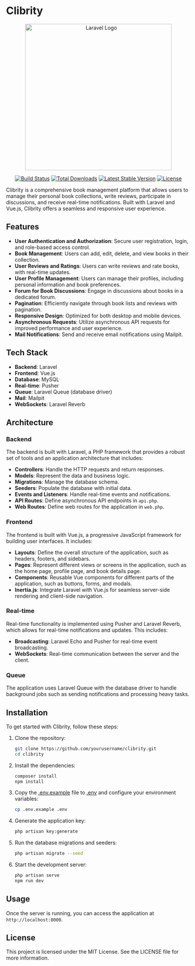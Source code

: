 # Clibrity
<p align="center"><a href="https://laravel.com" target="_blank"><img src="https://raw.githubusercontent.com/laravel/art/master/logo-lockup/5%20SVG/2%20CMYK/1%20Full%20Color/laravel-logolockup-cmyk-red.svg" width="400" alt="Laravel Logo"></a></p>

<p align="center">
<a href="https://github.com/laravel/framework/actions"><img src="https://github.com/laravel/framework/workflows/tests/badge.svg" alt="Build Status"></a>
<a href="https://packagist.org/packages/laravel/framework"><img src="https://img.shields.io/packagist/dt/laravel/framework" alt="Total Downloads"></a>
<a href="https://packagist.org/packages/laravel/framework"><img src="https://img.shields.io/packagist/v/laravel/framework" alt="Latest Stable Version"></a>
<a href="https://packagist.org/packages/laravel/framework"><img src="https://img.shields.io/packagist/l/laravel/framework" alt="License"></a>
</p>

Clibrity is a comprehensive book management platform that allows users to manage their personal book collections, write reviews, participate in discussions, and receive real-time notifications. Built with Laravel and Vue.js, Clibrity offers a seamless and responsive user experience.

## Features

- **User Authentication and Authorization**: Secure user registration, login, and role-based access control.
- **Book Management**: Users can add, edit, delete, and view books in their collection.
- **User Reviews and Ratings**: Users can write reviews and rate books, with real-time updates.
- **User Profile Management**: Users can manage their profiles, including personal information and book preferences.
- **Forum for Book Discussions**: Engage in discussions about books in a dedicated forum.
- **Pagination**: Efficiently navigate through book lists and reviews with pagination.
- **Responsive Design**: Optimized for both desktop and mobile devices.
- **Asynchronous Requests**: Utilize asynchronous API requests for improved performance and user experience.
- **Mail Notifications**: Send and receive email notifications using Mailpit.

## Tech Stack

- **Backend**: Laravel
- **Frontend**: Vue.js
- **Database**: MySQL
- **Real-time**: Pusher
- **Queue**: Laravel Queue (database driver)
- **Mail**: Mailpit
- **WebSockets**: Laravel Reverb

## Architecture

### Backend

The backend is built with Laravel, a PHP framework that provides a robust set of tools and an application architecture that includes:

- **Controllers**: Handle the HTTP requests and return responses.
- **Models**: Represent the data and business logic.
- **Migrations**: Manage the database schema.
- **Seeders**: Populate the database with initial data.
- **Events and Listeners**: Handle real-time events and notifications.
- **API Routes**: Define asynchronous API endpoints in `api.php`.
- **Web Routes**: Define web routes for the application in `web.php`.

### Frontend

The frontend is built with Vue.js, a progressive JavaScript framework for building user interfaces. It includes:

- **Layouts**: Define the overall structure of the application, such as headers, footers, and sidebars.
- **Pages**: Represent different views or screens in the application, such as the home page, profile page, and book details page.
- **Components**: Reusable Vue components for different parts of the application, such as buttons, forms, and modals.
- **Inertia.js**: Integrate Laravel with Vue.js for seamless server-side rendering and client-side navigation.


### Real-time

Real-time functionality is implemented using Pusher and Laravel Reverb, which allows for real-time notifications and updates. This includes:

- **Broadcasting**: Laravel Echo and Pusher for real-time event broadcasting.
- **WebSockets**: Real-time communication between the server and the client.

### Queue

The application uses Laravel Queue with the database driver to handle background jobs such as sending notifications and processing heavy tasks.

## Installation

To get started with Clibrity, follow these steps:

1. Clone the repository:
    ```sh
    git clone https://github.com/yourusername/clibrity.git
    cd clibrity
    ```

2. Install the dependencies:
    ```sh
    composer install
    npm install
    ```

3. Copy the [.env.example](http://_vscodecontentref_/1) file to [.env](http://_vscodecontentref_/2) and configure your environment variables:
    ```sh
    cp .env.example .env
    ```

4. Generate the application key:
    ```sh
    php artisan key:generate
    ```

5. Run the database migrations and seeders:
    ```sh
    php artisan migrate --seed
    ```

6. Start the development server:
    ```sh
    php artisan serve
    npm run dev
    ```

## Usage

Once the server is running, you can access the application at `http://localhost:8000`.

## License

This project is licensed under the MIT License. See the LICENSE file for more information.
